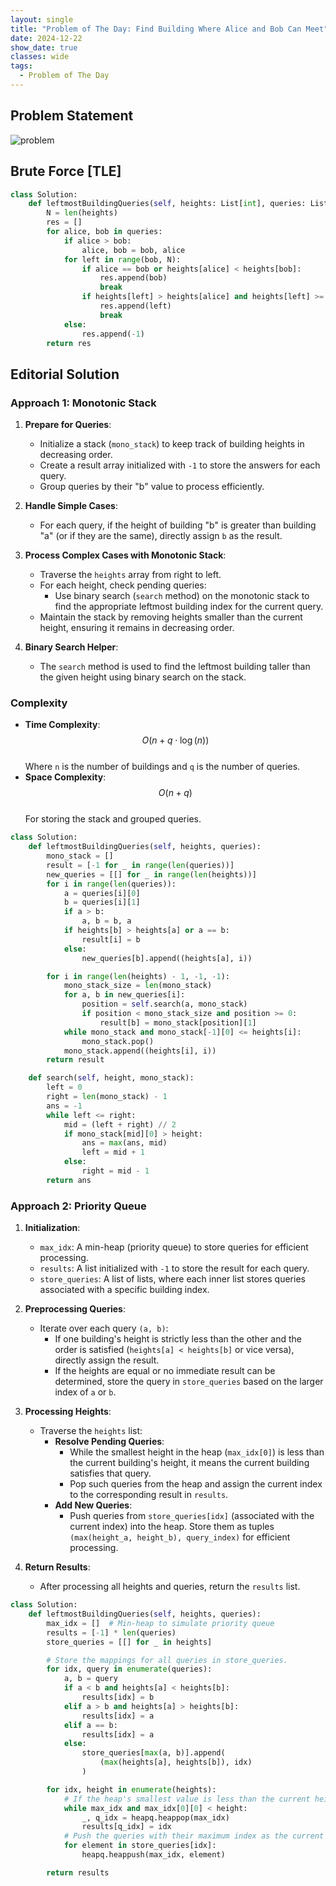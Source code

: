 ```yaml
---
layout: single
title: "Problem of The Day: Find Building Where Alice and Bob Can Meet"
date: 2024-12-22
show_date: true
classes: wide
tags:
  - Problem of The Day
---
```


## Problem Statement

![problem](/assets/images/2024-12-22_13-33-01-problem-2940.png)

## Brute Force [TLE]

```python
class Solution:
    def leftmostBuildingQueries(self, heights: List[int], queries: List[List[int]]) -> List[int]:
        N = len(heights)
        res = []
        for alice, bob in queries:
            if alice > bob:
                alice, bob = bob, alice
            for left in range(bob, N):
                if alice == bob or heights[alice] < heights[bob]:
                    res.append(bob)
                    break
                if heights[left] > heights[alice] and heights[left] >= heights[bob]:
                    res.append(left)
                    break
            else:
                res.append(-1)
        return res
```

## Editorial Solution

### Approach 1: Monotonic Stack

1. **Prepare for Queries**:

   - Initialize a stack (`mono_stack`) to keep track of building heights in decreasing order.
   - Create a result array initialized with `-1` to store the answers for each query.
   - Group queries by their "b" value to process efficiently.

2. **Handle Simple Cases**:

   - For each query, if the height of building "b" is greater than building "a" (or if they are the same), directly assign `b` as the result.

3. **Process Complex Cases with Monotonic Stack**:

   - Traverse the `heights` array from right to left.
   - For each height, check pending queries:
     - Use binary search (`search` method) on the monotonic stack to find the appropriate leftmost building index for the current query.
   - Maintain the stack by removing heights smaller than the current height, ensuring it remains in decreasing order.

4. **Binary Search Helper**:
   - The `search` method is used to find the leftmost building taller than the given height using binary search on the stack.

### Complexity

- **Time Complexity**:  
  $$O(n + q \cdot \log(n))$$  
  Where `n` is the number of buildings and `q` is the number of queries.
- **Space Complexity**:  
  $$O(n + q)$$  
  For storing the stack and grouped queries.

```python
class Solution:
    def leftmostBuildingQueries(self, heights, queries):
        mono_stack = []
        result = [-1 for _ in range(len(queries))]
        new_queries = [[] for _ in range(len(heights))]
        for i in range(len(queries)):
            a = queries[i][0]
            b = queries[i][1]
            if a > b:
                a, b = b, a
            if heights[b] > heights[a] or a == b:
                result[i] = b
            else:
                new_queries[b].append((heights[a], i))

        for i in range(len(heights) - 1, -1, -1):
            mono_stack_size = len(mono_stack)
            for a, b in new_queries[i]:
                position = self.search(a, mono_stack)
                if position < mono_stack_size and position >= 0:
                    result[b] = mono_stack[position][1]
            while mono_stack and mono_stack[-1][0] <= heights[i]:
                mono_stack.pop()
            mono_stack.append((heights[i], i))
        return result

    def search(self, height, mono_stack):
        left = 0
        right = len(mono_stack) - 1
        ans = -1
        while left <= right:
            mid = (left + right) // 2
            if mono_stack[mid][0] > height:
                ans = max(ans, mid)
                left = mid + 1
            else:
                right = mid - 1
        return ans
```

### Approach 2: Priority Queue

1. **Initialization**:

   - `max_idx`: A min-heap (priority queue) to store queries for efficient processing.
   - `results`: A list initialized with `-1` to store the result for each query.
   - `store_queries`: A list of lists, where each inner list stores queries associated with a specific building index.

2. **Preprocessing Queries**:

   - Iterate over each query `(a, b)`:
     - If one building's height is strictly less than the other and the order is satisfied (`heights[a] < heights[b]` or vice versa), directly assign the result.
     - If the heights are equal or no immediate result can be determined, store the query in `store_queries` based on the larger index of `a` or `b`.

3. **Processing Heights**:

   - Traverse the `heights` list:
     - **Resolve Pending Queries**:
       - While the smallest height in the heap (`max_idx[0]`) is less than the current building's height, it means the current building satisfies that query.
       - Pop such queries from the heap and assign the current index to the corresponding result in `results`.
     - **Add New Queries**:
       - Push queries from `store_queries[idx]` (associated with the current index) into the heap. Store them as tuples `(max(height_a, height_b), query_index)` for efficient processing.

4. **Return Results**:
   - After processing all heights and queries, return the `results` list.

```python
class Solution:
    def leftmostBuildingQueries(self, heights, queries):
        max_idx = []  # Min-heap to simulate priority queue
        results = [-1] * len(queries)
        store_queries = [[] for _ in heights]

        # Store the mappings for all queries in store_queries.
        for idx, query in enumerate(queries):
            a, b = query
            if a < b and heights[a] < heights[b]:
                results[idx] = b
            elif a > b and heights[a] > heights[b]:
                results[idx] = a
            elif a == b:
                results[idx] = a
            else:
                store_queries[max(a, b)].append(
                    (max(heights[a], heights[b]), idx)
                )

        for idx, height in enumerate(heights):
            # If the heap's smallest value is less than the current height, it is an answer to the query.
            while max_idx and max_idx[0][0] < height:
                _, q_idx = heapq.heappop(max_idx)
                results[q_idx] = idx
            # Push the queries with their maximum index as the current index into the heap.
            for element in store_queries[idx]:
                heapq.heappush(max_idx, element)

        return results
```
